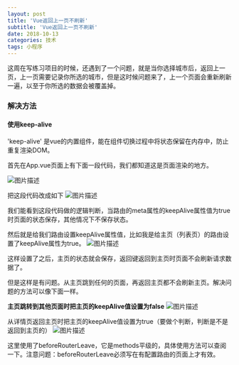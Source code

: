 ```yaml
---
layout: post
title: 'Vue返回上一页不刷新'
subtitle: 'Vue返回上一页不刷新'
date: 2018-10-13
categories: 技术
tags: 小程序
---
```


这周在写练习项目的时候，还遇到了一个问题，就是当你选择城市后，返回上一页，上一页需要记录你所选的城市，但是这时候问题来了，上一个页面会重新刷新一遍，以至于你所选的数据会被覆盖掉。

### **解决方法**

#### **使用keep-alive**
'keep-alive' 是vue的内置组件，能在组件切换过程中将状态保留在内存中，防止重复渲染DOM。

首先在App.vue页面上有下面一段代码，我们都知道这是页面渲染的地方。

![图片描述](https://coding.net/u/aqingxin/p/publicImg/git/raw/master/clipboard.png)


把这段代码改成如下
![图片描述](https://coding.net/u/aqingxin/p/publicImg/git/raw/master/clipboard1.png)

我们能看到这段代码做的逻辑判断，当路由的meta属性的keepAlive属性值为true时页面的状态保存，其他情况下不保存状态。


然后就是给我们路由设置keepAlive属性值，比如我是给主页（列表页）的路由设置了keepAlive属性为true。
![图片描述](https://coding.net/u/aqingxin/p/publicImg/git/raw/master/clipboard2.png)

这样设置了之后，主页的状态就会保存，返回键返回到主页时页面不会刷新请求数据了。

但是这样是有问题。从主页跳到任何的页面，再返回主页都不会刷新主页。解决问题的方法可以像下面一样。


**主页跳转到其他页面时把主页的keepAlive值设置为false**
![图片描述](https://coding.net/u/aqingxin/p/publicImg/git/raw/master/clipboard3.png)


从详情页返回主页时把主页的keepAlive值设置为true（要做个判断，判断是不是返回到主页的）
![图片描述](https://coding.net/u/aqingxin/p/publicImg/git/raw/master/clipboard4.png)


这里使用了beforeRouterLeave，它是methods平级的，具体使用方法可以查阅一下。注意问题：beforeRouterLeave必须写在有配置路由的页面上才有效。